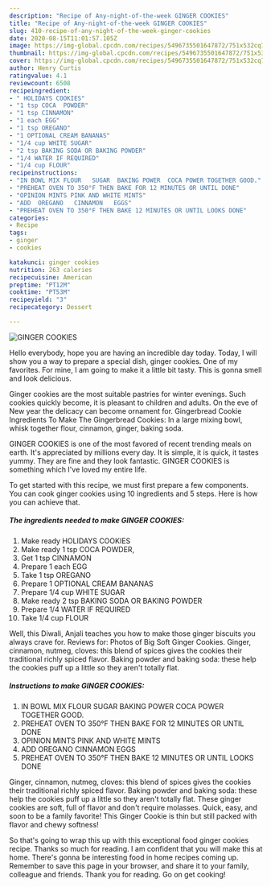 ```yaml
---
description: "Recipe of Any-night-of-the-week GINGER COOKIES"
title: "Recipe of Any-night-of-the-week GINGER COOKIES"
slug: 410-recipe-of-any-night-of-the-week-ginger-cookies
date: 2020-08-15T11:01:57.105Z
image: https://img-global.cpcdn.com/recipes/5496735501647872/751x532cq70/ginger-cookies-recipe-main-photo.jpg
thumbnail: https://img-global.cpcdn.com/recipes/5496735501647872/751x532cq70/ginger-cookies-recipe-main-photo.jpg
cover: https://img-global.cpcdn.com/recipes/5496735501647872/751x532cq70/ginger-cookies-recipe-main-photo.jpg
author: Henry Curtis
ratingvalue: 4.1
reviewcount: 6508
recipeingredient:
- " HOLIDAYS COOKIES"
- "1 tsp COCA  POWDER"
- "1 tsp CINNAMON"
- "1 each EGG"
- "1 tsp OREGANO"
- "1 OPTIONAL CREAM BANANAS"
- "1/4 cup WHITE SUGAR"
- "2 tsp BAKING SODA OR BAKING POWDER"
- "1/4 WATER IF REQUIRED"
- "1/4 cup FLOUR"
recipeinstructions:
- "IN BOWL MIX FLOUR   SUGAR  BAKING POWER  COCA POWER TOGETHER GOOD."
- "PREHEAT OVEN TO 350°F THEN BAKE FOR 12 MINUTES OR UNTIL DONE"
- "OPINION MINTS PINK AND WHITE MINTS"
- "ADD  OREGANO   CINNAMON   EGGS"
- "PREHEAT OVEN TO 350°F THEN BAKE 12 MINUTES OR UNTIL LOOKS DONE"
categories:
- Recipe
tags:
- ginger
- cookies

katakunci: ginger cookies 
nutrition: 263 calories
recipecuisine: American
preptime: "PT12M"
cooktime: "PT53M"
recipeyield: "3"
recipecategory: Dessert

---
```



![GINGER COOKIES](https://img-global.cpcdn.com/recipes/5496735501647872/751x532cq70/ginger-cookies-recipe-main-photo.jpg)

Hello everybody, hope you are having an incredible day today. Today, I will show you a way to prepare a special dish, ginger cookies. One of my favorites. For mine, I am going to make it a little bit tasty. This is gonna smell and look delicious.

Ginger cookies are the most suitable pastries for winter evenings. Such cookies quickly become, it is pleasant to children and adults. On the eve of New year the delicacy can become ornament for. Gingerbread Cookie Ingredients To Make The Gingerbread Cookies: In a large mixing bowl, whisk together flour, cinnamon, ginger, baking soda.

GINGER COOKIES is one of the most favored of recent trending meals on earth. It's appreciated by millions every day. It is simple, it is quick, it tastes yummy. They are fine and they look fantastic. GINGER COOKIES is something which I've loved my entire life.


To get started with this recipe, we must first prepare a few components. You can cook ginger cookies using 10 ingredients and 5 steps. Here is how you can achieve that.

<!--inarticleads1-->

##### The ingredients needed to make GINGER COOKIES:

1. Make ready  HOLIDAYS COOKIES
1. Make ready 1 tsp COCA  POWDER,
1. Get 1 tsp CINNAMON
1. Prepare 1 each EGG
1. Take 1 tsp OREGANO
1. Prepare 1 OPTIONAL CREAM BANANAS
1. Prepare 1/4 cup WHITE SUGAR
1. Make ready 2 tsp BAKING SODA OR BAKING POWDER
1. Prepare 1/4 WATER IF REQUIRED
1. Take 1/4 cup FLOUR


Well, this Diwali, Anjali teaches you how to make those ginger biscuits you always crave for. Reviews for: Photos of Big Soft Ginger Cookies. Ginger, cinnamon, nutmeg, cloves: this blend of spices gives the cookies their traditional richly spiced flavor. Baking powder and baking soda: these help the cookies puff up a little so they aren&#39;t totally flat. 

<!--inarticleads2-->

##### Instructions to make GINGER COOKIES:

1. IN BOWL MIX FLOUR   SUGAR  BAKING POWER  COCA POWER TOGETHER GOOD.
1. PREHEAT OVEN TO 350°F THEN BAKE FOR 12 MINUTES OR UNTIL DONE
1. OPINION MINTS PINK AND WHITE MINTS
1. ADD  OREGANO   CINNAMON   EGGS
1. PREHEAT OVEN TO 350°F THEN BAKE 12 MINUTES OR UNTIL LOOKS DONE


Ginger, cinnamon, nutmeg, cloves: this blend of spices gives the cookies their traditional richly spiced flavor. Baking powder and baking soda: these help the cookies puff up a little so they aren&#39;t totally flat. These ginger cookies are soft, full of flavor and don&#39;t require molasses. Quick, easy, and soon to be a family favorite! This Ginger Cookie is thin but still packed with flavor and chewy softness! 

So that's going to wrap this up with this exceptional food ginger cookies recipe. Thanks so much for reading. I am confident that you will make this at home. There's gonna be interesting food in home recipes coming up. Remember to save this page in your browser, and share it to your family, colleague and friends. Thank you for reading. Go on get cooking!
